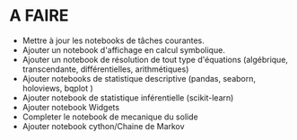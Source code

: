 # A FAIRE

- Mettre à jour les notebooks de tâches courantes.
- Ajouter un notebook d'affichage en calcul symbolique.
- Ajouter un notebook de résolution de tout type d'équations (algébrique, transcendante, différentielles, arithmétiques)
- Ajouter notebooks de statistique descriptive (pandas, seaborn, holoviews, bqplot )
- Ajouter notebook de statistique inférentielle (scikit-learn)
- Ajouter notebook Widgets
- Completer le notebook de mecanique du solide
- Ajouter notebook cython/Chaine de Markov

